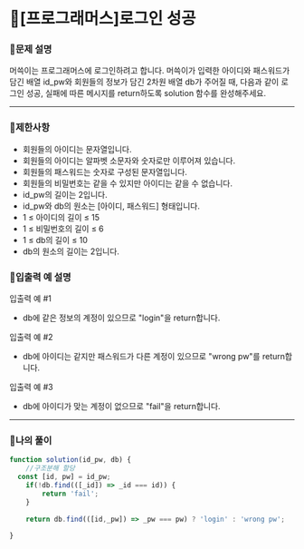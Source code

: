 # 🦄[프로그래머스]로그인 성공

### 🧡문제 설명
머쓱이는 프로그래머스에 로그인하려고 합니다. 머쓱이가 입력한 아이디와 패스워드가 담긴 배열 id_pw와 회원들의 정보가 담긴 2차원 배열 db가 주어질 때, 다음과 같이 로그인 성공, 실패에 따른 메시지를 return하도록 solution 함수를 완성해주세요.
***
### 💛제한사항
- 회원들의 아이디는 문자열입니다.
- 회원들의 아이디는 알파벳 소문자와 숫자로만 이루어져 있습니다.
- 회원들의 패스워드는 숫자로 구성된 문자열입니다.
- 회원들의 비밀번호는 같을 수 있지만 아이디는 같을 수 없습니다.
- id_pw의 길이는 2입니다.
- id_pw와 db의 원소는 [아이디, 패스워드] 형태입니다.
- 1 ≤ 아이디의 길이 ≤ 15
- 1 ≤ 비밀번호의 길이 ≤ 6
- 1 ≤ db의 길이 ≤ 10
- db의 원소의 길이는 2입니다.
### 💙입출력 예 설명
입출력 예 #1
- db에 같은 정보의 계정이 있으므로 "login"을 return합니다.

입출력 예 #2
- db에 아이디는 같지만 패스워드가 다른 계정이 있으므로 "wrong pw"를 return합니다.

입출력 예 #3
- db에 아이디가 맞는 계정이 없으므로 "fail"을 return합니다.
***
### 💜나의 풀이
```javascript
function solution(id_pw, db) {
    //구조분해 할당
  const [id, pw] = id_pw;
    if(!db.find(([_id]) => _id === id)) {
        return 'fail';
    }
    
    return db.find(([id,_pw]) => _pw === pw) ? 'login' : 'wrong pw';
    
}
```